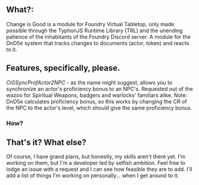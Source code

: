 ## What?:
Change is Good is a module for Foundry Virtual Tabletop, only made possible through the TyphonJS Runtime Library (TRL) and the unending patience of the inhabitants of the Foundry Discord server. A module for the DnD5e system that tracks changes to documents (actor, token) and reacts to it. 

## Features, specifically, please.
*CiGSyncProfActor2NPC* - as the name might suggest, allows you to synchronize an actor's proficiency bonus to an NPC's. Requested out of the wazoo for Spiritual Weapons, badgers and warlocks' familiars alike. Note: DnD5e calculates proficiency bonus, so this works by changing the CR of the NPC to the actor's level, which should give the same proficiency bonus. 

### How?

## That's it? What else?
Of course, I have grand plans, but honestly, my skills aren't there yet. I'm working on them, but I'm a developer led by selfish ambition. Feel free to lodge an issue with a request and I can see how feasible they are to add. I'll add a list of things I'm working on personally... when I get around to it.